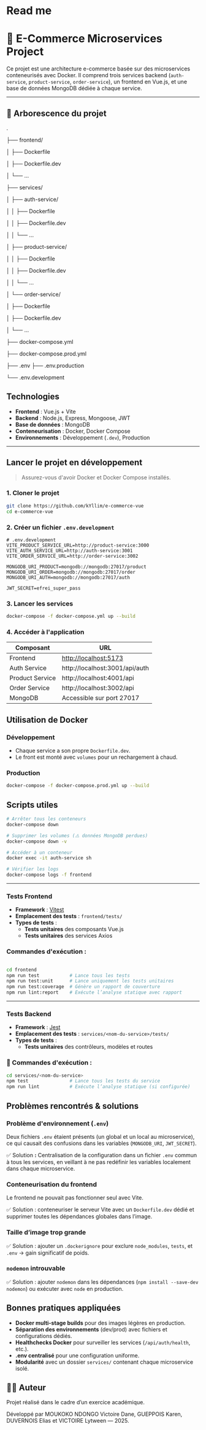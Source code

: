 # Read me

# 🛒 E-Commerce Microservices Project

Ce projet est une architecture e-commerce basée sur des microservices conteneurisés avec Docker. Il comprend trois services backend (`auth-service`, `product-service`, `order-service`), un frontend en Vue.js, et une base de données MongoDB dédiée à chaque service.

---

## 📁 Arborescence du projet

.

├── frontend/

│   ├── Dockerfile

│   ├── Dockerfile.dev

│   └── ...

├── services/

│   ├── auth-service/

│   │   ├── Dockerfile

│   │   ├── Dockerfile.dev

│   │   └── ...

│   ├── product-service/

│   │   ├── Dockerfile

│   │   ├── Dockerfile.dev

│   │   └── ...

│   └── order-service/

│       ├── Dockerfile

│       ├── Dockerfile.dev

│       └── ...

├── docker-compose.yml

├── docker-compose.prod.yml

├── .env 
├── .env.production  

└── .env.development

## Technologies

- **Frontend** : Vue.js + Vite
- **Backend** : Node.js, Express, Mongoose, JWT
- **Base de données** : MongoDB
- **Conteneurisation** : Docker, Docker Compose
- **Environnements** : Développement (`.dev`), Production

---

## Lancer le projet en développement

> Assurez-vous d'avoir Docker et Docker Compose installés.
> 

### 1. Cloner le projet

```bash
git clone https://github.com/kYllim/e-commerce-vue
cd e-commerce-vue
```

### 2. Créer un fichier `.env.development`

```
# .env.development
VITE_PRODUCT_SERVICE_URL=http://product-service:3000
VITE_AUTH_SERVICE_URL=http://auth-service:3001
VITE_ORDER_SERVICE_URL=http://order-service:3002

MONGODB_URI_PRODUCT=mongodb://mongodb:27017/product
MONGODB_URI_ORDER=mongodb://mongodb:27017/order
MONGODB_URI_AUTH=mongodb://mongodb:27017/auth

JWT_SECRET=efrei_super_pass

```

### 3. Lancer les services

```bash
docker-compose -f docker-compose.yml up --build
```

### 4. Accéder à l'application

| Composant | URL |
| --- | --- |
| Frontend | [http://localhost:5173](http://localhost:5173/) |
| Auth Service | http://localhost:3001/api/auth |
| Product Service | http://localhost:4001/api |
| Order Service | http://localhost:3002/api |
| MongoDB | Accessible sur port 27017 |

## Utilisation de Docker

### Développement

- Chaque service a son propre `Dockerfile.dev`.
- Le front est monté avec `volumes` pour un rechargement à chaud.

### Production

```bash
docker-compose -f docker-compose.prod.yml up --build
```

## Scripts utiles

```bash
# Arrêter tous les conteneurs
docker-compose down

# Supprimer les volumes (⚠️ données MongoDB perdues)
docker-compose down -v

# Accéder à un conteneur
docker exec -it auth-service sh

# Vérifier les logs
docker-compose logs -f frontend

```

---

### Tests Frontend

- **Framework** : [Vitest](https://vitest.dev/)
- **Emplacement des tests** : `frontend/tests/`
- **Types de tests** :
    - **Tests unitaires** des composants Vue.js
    - **Tests unitaires** des services Axios

### Commandes d'exécution :

```bash

cd frontend
npm run test           # Lance tous les tests
npm run test:unit      # Lance uniquement les tests unitaires
npm run test:coverage  # Génère un rapport de couverture
npm run lint:report    # Exécute l’analyse statique avec rapport

```

---

### Tests Backend

- **Framework** : [Jest](https://jestjs.io/)
- **Emplacement des tests** : `services/<nom-du-service>/tests/`
- **Types de tests** :
    - **Tests unitaires** des contrôleurs, modèles et routes

### 🎯 Commandes d'exécution :

```bash
cd services/<nom-du-service>
npm test               # Lance tous les tests du service
npm run lint           # Exécute l’analyse statique (si configurée)

```

## Problèmes rencontrés & solutions

### Problème d'environnement (`.env`)

Deux fichiers `.env` étaient présents (un global et un local au microservice), ce qui causait des confusions dans les variables (`MONGODB_URI`, `JWT_SECRET`).

✅ Solution **:** Centralisation de la configuration dans un fichier `.env` commun à tous les services, en veillant à ne pas redéfinir les variables localement dans chaque microservice.

### Conteneurisation du frontend

Le frontend ne pouvait pas fonctionner seul avec Vite.

✅ Solution : conteneuriser le serveur Vite avec un `Dockerfile.dev` dédié et supprimer toutes les dépendances globales dans l’image.

### Taille d’image trop grande

✅ Solution : ajouter un `.dockerignore` pour exclure `node_modules`, `tests`, et `.env` → gain significatif de poids.

### `nodemon` introuvable

✅ Solution : ajouter `nodemon` dans les dépendances (`npm install --save-dev nodemon`) ou exécuter avec `node` en production.

## Bonnes pratiques appliquées

- **Docker multi-stage builds** pour des images légères en production.
- **Séparation des environnements** (dev/prod) avec fichiers et configurations dédiés.
- **Healthchecks Docker** pour surveiller les services (`/api/auth/health`, etc.).
- **.env centralisé** pour une configuration uniforme.
- **Modularité** avec un dossier `services/` contenant chaque microservice isolé.

## 🧑‍💻 Auteur

Projet réalisé dans le cadre d’un exercice académique.

Développé par MOUKOKO NDONGO Victoire Dane, GUEPPOIS Karen, DUVERNOIS Elias et VICTOIRE Lytween — 2025.

